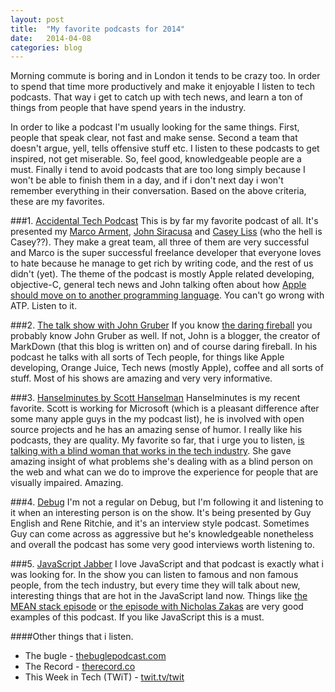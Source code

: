 ```yaml
---
layout: post
title:  "My favorite podcasts for 2014"
date:   2014-04-08
categories: blog
---
```


Morning commute is boring and in London it tends to be crazy too. In order to spend that time more productively and make it enjoyable I listen to tech podcasts. That way i get to catch up with tech news, and learn a ton of things from people that have spend years in the industry.

In order to like a podcast I'm usually looking for the same things. First, people that speak clear, not fast and make sense. Second a team that doesn't argue, yell, tells offensive stuff etc. I listen to these podcasts to get inspired, not get miserable. So, feel good, knowledgeable people are a must. Finally i tend to avoid podcasts that are too long simply because I won't be able to finish them in a day, and if i don't next day i won't remember everything in their conversation. Based on the above criteria, these are my favorites.

###1. [Accidental Tech Podcast](http://atp.fm)
This is by far my favorite podcast of all. It's presented my [Marco Arment](http://marco.org), [John Siracusa](http://hypercritical.co/) and [Casey Liss](http://tumblr.caseyliss.com/) (who the hell is Casey??). They make a great team, all three of them are very successful and Marco is the super successful freelance developer that everyone loves to hate because he manage to get rich by writing code, and the rest of us didn't (yet). The theme of the podcast is mostly Apple related developing, objective-C, general tech news and John talking often about how [Apple should move on to another programming language](http://arstechnica.com/apple/2010/06/copland-2010-revisited/). You can't go wrong with ATP. Listen to it.

###2. [The talk show with John Gruber](http://www.muleradio.net/thetalkshow/)
If you know [the daring fireball](http://daringfireball.net/) you probably know John Gruber as well. If not, John is a blogger, the creator of MarkDown (that this blog is written on) and of course daring fireball. In his podcast he talks with all sorts of Tech people, for things like Apple developing, Orange Juice, Tech news (mostly Apple), coffee and all sorts of stuff. Most of his shows are amazing and very very informative.

###3. [Hanselminutes by Scott Hanselman](http://hanselminutes.com/)
Hanselminutes is my recent favorite. Scott is working for Microsoft (which is a pleasant difference after some many apple guys in the my podcast list), he is involved with open source projects and he has an amazing sense of humor. I really like his podcasts, they are quality. My favorite so far, that i urge you to listen, [is talking with a blind woman that works in the tech industry](http://hanselminutes.com/413/im-a-blind-software-technician-ask-me-anything-with-katherine-moss). She gave amazing insight of what problems she's dealing with as a blind person on the web and what can we do to improve the experience for people that are visually impaired. Amazing.

###4. [Debug](http://www.imore.com/debug)
I'm not a regular on Debug, but I'm following it and listening to it when an interesting person is on the show. It's being presented by Guy English and Rene Ritchie, and it's an interview style podcast. Sometimes Guy can come across as aggressive but he's knowledgeable nonetheless and overall the podcast has some very good interviews worth listening to.

###5. [JavaScript Jabber](http://javascriptjabber.com/)
I love JavaScript and that podcast is exactly what i was looking for. In the show you can listen to famous and non famous people, from the tech industry, but every time they will talk about new, interesting things that are hot in the JavaScript land now. Things like [the MEAN stack episode](http://javascriptjabber.com/092-jsj-the-mean-stack-with-ward-bell-and-valeri-karpov/) or [the episode with Nicholas Zakas](http://javascriptjabber.com/075-jsj-maintainable-javascript-with-nicholas-zakas/) are very good examples of this podcast. If you like JavaScript this is a must.

####Other things that i listen.
* The bugle - [thebuglepodcast.com](http://thebuglepodcast.com/)
* The Record - [therecord.co](http://therecord.co/)
* This Week in Tech (TWiT) - [twit.tv/twit](http://twit.tv/twit)
